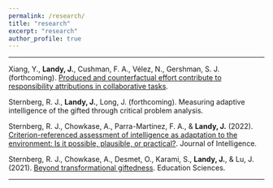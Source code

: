 ```yaml
---
permalink: /research/
title: "research"
excerpt: "research"
author_profile: true
---
```


-------

Xiang, Y., **Landy, J.**, Cushman, F. A., Vélez, N., Gershman, S. J. (forthcoming). [Produced and counterfactual effort contribute to responsibility attributions in collaborative tasks](https://psyarxiv.com/jc3hk/).

Sternberg, R. J., **Landy, J.**, Long, J. (forthcoming). Measuring adaptive intelligence of the gifted through critical problem analysis.

Sternberg, R. J., Chowkase, A., Parra-Martinez, F. A., & **Landy, J.** (2022). [Criterion-referenced assessment of
intelligence as adaptation to the environment: Is it possible, plausible, or practical?](https://doi.org/10.3390/jintelligence10030057). Journal of Intelligence.

Sternberg, R. J., Chowkase, A., Desmet, O., Karami, S., **Landy, J.**, & Lu, J. (2021). [Beyond transformational giftedness](https://doi.org/10.3390/educsci11050192).
Education Sciences.

------ 
